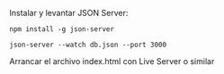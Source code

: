 Instalar y levantar JSON Server:

    npm install -g json-server

    json-server --watch db.json --port 3000

Arrancar el archivo index.html con Live Server o similar
